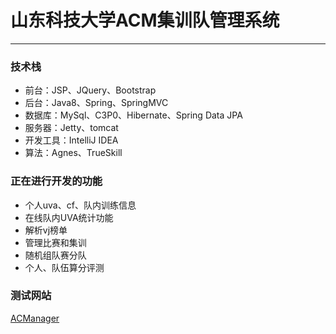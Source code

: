 # 山东科技大学ACM集训队管理系统

---

### 技术栈

- 前台：JSP、JQuery、Bootstrap
- 后台：Java8、Spring、SpringMVC
- 数据库：MySql、C3P0、Hibernate、Spring Data JPA
- 服务器：Jetty、tomcat
- 开发工具：IntelliJ IDEA
- 算法：Agnes、TrueSkill

### 正在进行开发的功能

- 个人uva、cf、队内训练信息
- 在线队内UVA统计功能
- 解析vj榜单
- 管理比赛和集训
- 随机组队赛分队
- 个人、队伍算分评测

### 测试网站

[ACManager](http://120.27.4.153/ACManager)
